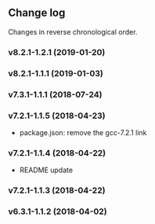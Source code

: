 ## Change log

Changes in reverse chronological order.

### v8.2.1-1.2.1 (2019-01-20)

### v8.2.1-1.1.1 (2019-01-03)

### v7.3.1-1.1.1 (2018-07-24)

### v7.2.1-1.1.5 (2018-04-23)

- package.json: remove the gcc-7.2.1 link

### v7.2.1-1.1.4 (2018-04-22)

- README update

### v7.2.1-1.1.3 (2018-04-22)

### v6.3.1-1.1.2 (2018-04-02)

